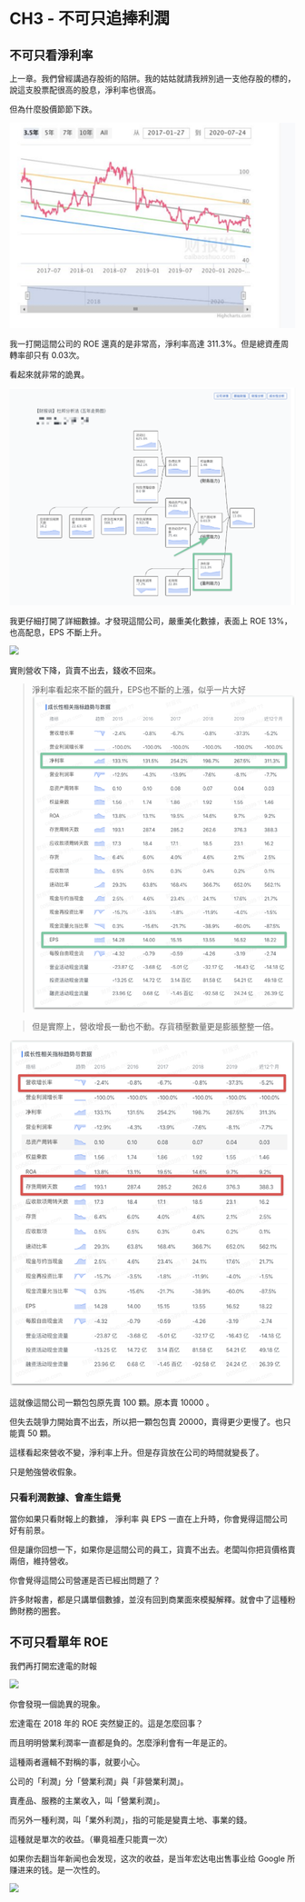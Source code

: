 # CH3 - 不可只追捧利潤

## 不可只看淨利率

上一章。我們曾經講過存股術的陷阱。我的姑姑就請我辨別過一支他存股的標的，說這支股票配很高的股息，淨利率也很高。

但為什麼股價節節下跌。

![](images/yd.png)

我一打開這間公司的 ROE 還真的是非常高，淨利率高達 311.3%。但是總資產周轉率卻只有 0.03次。

看起來就非常的詭異。

![](images/yd-roe.png)

我更仔細打開了詳細數據。才發現這間公司，嚴重美化數據，表面上 ROE 13%，也高配息，EPS 不斷上升。

![](https://cln.sh/iKDH3Z+)

實則營收下降，貨賣不出去，錢收不回來。

> 淨利率看起來不斷的飆升，EPS也不斷的上漲，似乎一片大好
![](images/yd-01.png)

> 但是實際上，營收增長一動也不動。存貨積壓數量更是膨脹整整一倍。

![](images/yd-02.png)

這就像這間公司一顆包包原先賣 100 顆。原本賣 10000 。

但失去競爭力開始賣不出去，所以把一顆包包賣 20000，賣得更少更慢了。也只能賣 50 顆。

這樣看起來營收不變，淨利率上升。但是存貨放在公司的時間就變長了。

只是勉強營收假象。

### 只看利潤數據、會產生錯覺

當你如果只看財報上的數據， 淨利率 與 EPS 一直在上升時，你會覺得這間公司好有前景。

但是讓你回想一下，如果你是這間公司的員工，貨賣不出去。老闆叫你把貨價格賣兩倍，維持營收。

你會覺得這間公司營運是否已經出問題了？

許多財報書，都是只講單個數據，並沒有回到商業面來模擬解釋。就會中了這種粉飾財務的圈套。

## 不可只看單年 ROE

我們再打開宏達電的財報

![](https://cln.sh/6vNiXp+)

你會發現一個詭異的現象。

宏達電在 2018 年的 ROE 突然變正的。這是怎麼回事？

而且明明營業利潤率一直都是負的。怎麼淨利會有一年是正的。

這種兩者邏輯不對稱的事，就要小心。

公司的「利潤」分「營業利潤」與「非營業利潤」。

賣產品、服務的主業收入，叫「營業利潤」。

而另外一種利潤，叫「業外利潤」，指的可能是變賣土地、事業的錢。

這種就是單次的收益。（畢竟祖產只能賣一次）

如果你去翻当年新闻也会发现，这次的收益，是当年宏达电出售事业给 Google 所赚进来的钱。是一次性的。

![](https://cln.sh/9BjkRw+)
